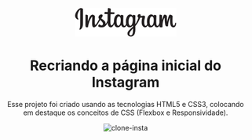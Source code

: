 <div align = "center">
<img src="./_img/instagram-logo.png">
</div>
<h1 align = "center"> Recriando a página inicial do Instagram </h1>
<p align = "center"> Esse projeto foi criado usando as tecnologias HTML5 e CSS3, colocando em destaque os conceitos de CSS (Flexbox e Responsividade). </p>
<p align = "center">
<img src="https://ik.imagekit.io/pveridg7th/cloneInsta_5b7qpcKYp.png" alt="clone-insta">
</p>